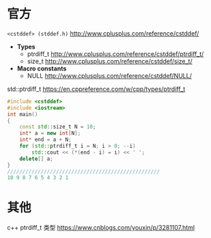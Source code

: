 
# 官方

`<cstddef> (stddef.h)` http://www.cplusplus.com/reference/cstddef/
- **Types**
  * ptrdiff_t http://www.cplusplus.com/reference/cstddef/ptrdiff_t/
  * size_t http://www.cplusplus.com/reference/cstddef/size_t/
- **Macro constants**
  * NULL http://www.cplusplus.com/reference/cstddef/NULL/

std::ptrdiff_t https://en.cppreference.com/w/cpp/types/ptrdiff_t
```cpp
#include <cstddef>
#include <iostream>
int main()
{
    const std::size_t N = 10;
    int* a = new int[N];
    int* end = a + N;
    for (std::ptrdiff_t i = N; i > 0; --i)
        std::cout << (*(end - i) = i) << ' ';
    delete[] a;
}
//////////////////////////////////////////////////
10 9 8 7 6 5 4 3 2 1
```

# 其他

c++ ptrdiff_t 类型 https://www.cnblogs.com/youxin/p/3281107.html

